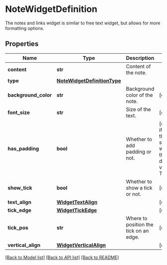 # NoteWidgetDefinition

The notes and links widget is similar to free text widget, but allows for more formatting options.

## Properties
Name | Type | Description | Notes
------------ | ------------- | ------------- | -------------
**content** | **str** | Content of the note. | 
**type** | [**NoteWidgetDefinitionType**](NoteWidgetDefinitionType.md) |  | 
**background_color** | **str** | Background color of the note. | [optional] 
**font_size** | **str** | Size of the text. | [optional] 
**has_padding** | **bool** | Whether to add padding or not. | [optional]  if omitted the server will use the default value of True
**show_tick** | **bool** | Whether to show a tick or not. | [optional] 
**text_align** | [**WidgetTextAlign**](WidgetTextAlign.md) |  | [optional] 
**tick_edge** | [**WidgetTickEdge**](WidgetTickEdge.md) |  | [optional] 
**tick_pos** | **str** | Where to position the tick on an edge. | [optional] 
**vertical_align** | [**WidgetVerticalAlign**](WidgetVerticalAlign.md) |  | [optional] 

[[Back to Model list]](README.md#documentation-for-models) [[Back to API list]](README.md#documentation-for-api-endpoints) [[Back to README]](README.md)


